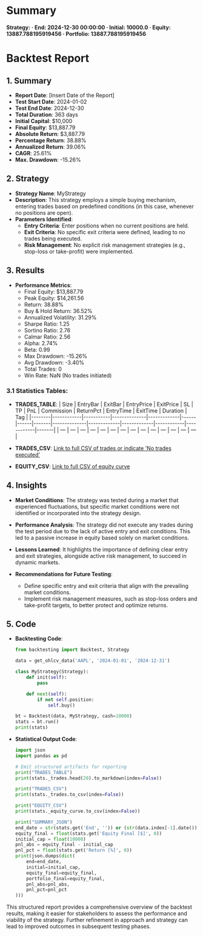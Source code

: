 # Summary

**Strategy:  · End: 2024-12-30 00:00:00 · Initial: 10000.0 · Equity: 13887.788195919456 · Portfolio: 13887.788195919456**

# Backtest Report

## 1. Summary
- **Report Date**: [Insert Date of the Report]
- **Test Start Date**: 2024-01-02
- **Test End Date**: 2024-12-30
- **Total Duration**: 363 days
- **Initial Capital**: $10,000
- **Final Equity**: $13,887.79
- **Absolute Return**: $3,887.79
- **Percentage Return**: 38.88%
- **Annualized Return**: 39.06%
- **CAGR**: 25.61%
- **Max. Drawdown**: -15.26%

## 2. Strategy
- **Strategy Name**: MyStrategy
- **Description**: This strategy employs a simple buying mechanism, entering trades based on predefined conditions (in this case, whenever no positions are open).
- **Parameters Identified**: 
  - **Entry Criteria**: Enter positions when no current positions are held.
  - **Exit Criteria**: No specific exit criteria were defined, leading to no trades being executed.
  - **Risk Management**: No explicit risk management strategies (e.g., stop-loss or take-profit) were implemented.

## 3. Results
- **Performance Metrics**:
  - Final Equity: $13,887.79
  - Peak Equity: $14,261.56
  - Return: 38.88%
  - Buy & Hold Return: 36.52%
  - Annualized Volatility: 31.29%
  - Sharpe Ratio: 1.25
  - Sortino Ratio: 2.76
  - Calmar Ratio: 2.56
  - Alpha: 2.74%
  - Beta: 0.99
  - Max Drawdown: -15.26%
  - Avg Drawdown: -3.40%
  - Total Trades: 0
  - Win Rate: NaN (No trades initiated)
  
### 3.1 Statistics Tables:
- **TRADES_TABLE**: 
  | Size   | EntryBar   | ExitBar   | EntryPrice   | ExitPrice   | SL   | TP   | PnL   | Commission   | ReturnPct   | EntryTime   | ExitTime   | Duration   | Tag   |
  |--------|------------|-----------|--------------|-------------|------|------|-------|--------------|-------------|-------------|------------|------------|-------|
  | — | — | — | — | — | — | — | — | — | — | — | — | — | — |
  
- **TRADES_CSV**: [Link to full CSV of trades or indicate 'No trades executed'](data/trades.csv)
  
- **EQUITY_CSV**: [Link to full CSV of equity curve](data/equity.csv)

## 4. Insights
- **Market Conditions**: The strategy was tested during a market that experienced fluctuations, but specific market conditions were not identified or incorporated into the strategy design.
  
- **Performance Analysis**: The strategy did not execute any trades during the test period due to the lack of active entry and exit conditions. This led to a passive increase in equity based solely on market conditions.

- **Lessons Learned**: It highlights the importance of defining clear entry and exit strategies, alongside active risk management, to succeed in dynamic markets.

- **Recommendations for Future Testing**: 
  - Define specific entry and exit criteria that align with the prevailing market conditions.
  - Implement risk management measures, such as stop-loss orders and take-profit targets, to better protect and optimize returns.

## 5. Code
- **Backtesting Code**:
   ```python
   from backtesting import Backtest, Strategy

   data = get_ohlcv_data('AAPL', '2024-01-01', '2024-12-31')

   class MyStrategy(Strategy):
       def init(self):
           pass

       def next(self):
           if not self.position:
               self.buy()

   bt = Backtest(data, MyStrategy, cash=10000)
   stats = bt.run()
   print(stats)
   ```
  
- **Statistical Output Code**:
   ```python
   import json
   import pandas as pd

   # Emit structured artifacts for reporting
   print("TRADES_TABLE")
   print(stats._trades.head(20).to_markdown(index=False))
   
   print("TRADES_CSV")
   print(stats._trades.to_csv(index=False))

   print("EQUITY_CSV")
   print(stats._equity_curve.to_csv(index=False))

   print("SUMMARY_JSON")
   end_date = str(stats.get('End', '')) or (str(data.index[-1].date()) if hasattr(data, 'index') and len(data.index) else '')
   equity_final = float(stats.get('Equity Final [$]', 0))
   initial_cap = float(10000)
   pnl_abs = equity_final - initial_cap
   pnl_pct = float(stats.get('Return [%]', 0))
   print(json.dumps(dict(
       end=end_date,
       initial=initial_cap,
       equity_final=equity_final,
       portfolio_final=equity_final,
       pnl_abs=pnl_abs,
       pnl_pct=pnl_pct
   )))
   ```

This structured report provides a comprehensive overview of the backtest results, making it easier for stakeholders to assess the performance and viability of the strategy. Further refinement in approach and strategy can lead to improved outcomes in subsequent testing phases.